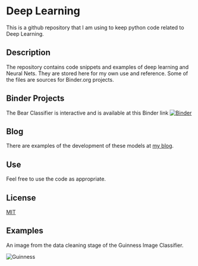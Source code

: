 # Deep Learning

This is a github repository that I am using to keep python code related to Deep Learning. 

## Description

The repository contains code snippets and examples of deep learning and Neural Nets. They are stored here for my own use and reference. Some of the files are sources for Binder.org projects.

## Binder Projects
The Bear Classifier is interactive and is available at this Binder link
[![Binder](https://mybinder.org/badge_logo.svg)](https://mybinder.org/v2/gh/frnkcghln/DeepLearning/HEAD?urlpath=%2Fvoila%2Frender%2FBearClassifier.ipynb)

## Blog
There are examples of the development of these models at [my blog](https://frankiecoughlan.data.blog).

## Use
Feel free to use the code as appropriate.

## License
[MIT](https://choosealicense.com/licenses/mit/)

## Examples

An image from the data cleaning stage of the Guinness Image Classifier.

![Guinness](https://frankiecoughlandata.files.wordpress.com/2021/11/image-8.png)
